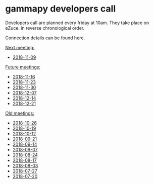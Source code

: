 # gammapy developers call

Developers call are planned every friday at 10am. They take place on eZuce.
 in reverse chronological order.

Connection details can be found here.

[Next meeting:]()
* [2018-11-09](2018/2018-11-09/README.md)

[Future meetings:]()
* [2018-11-16](2018/2018-11-16/README.md)
* [2018-11-23](2018/2018-11-23/README.md)
* [2018-11-30](2018/2018-11-30/README.md)
* [2018-12-07](2018/2018-12-07/README.md)
* [2018-12-14](2018/2018-12-14/README.md)
* [2018-12-21](2018/2018-12-21/README.md)

[Old meetings:]()
* [2018-10-26](2018/2018-10-26/README.md)
* [2018-10-19](2018/2018-10-19/README.md)
* [2018-10-12](2018/2018-10-12/README.md)
* [2018-09-21](2018/2018-09-21/README.md)
* [2018-09-14](2018/2018-09-14/README.md)
* [2018-09-07](2018/2018-09-07/README.md)
* [2018-08-24](2018/2018-08-24/README.md)
* [2018-08-17](2018/2018-08-17/README.md)
* [2018-08-03](2018/2018-08-03/README.md)
* [2018-07-27](2018/2018-07-27/README.md)
* [2018-07-20](2018/2018-07-20/README.md)
